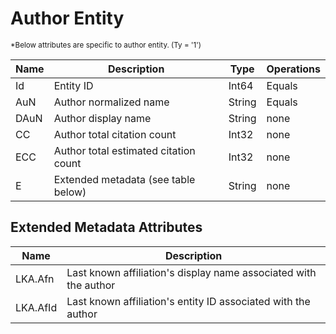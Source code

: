 <!-- 
NavPath: Academic Knowledge API/Knowledge Exploration/Entity Attributes
LinkLabel: Author Entity
Url: Academic-Knowledge-API/documentation/KnowledgeExploration/EntityAttributes/AuthorEntity
Weight: 680
-->

# Author Entity
<sub>
*Below attributes are specific to author entity. (Ty = '1')
</sub>

Name	|Description							|Type       | Operations
------- | ------------------------------------- | --------- | ----------------------------
Id		|Entity ID								|Int64		|Equals
AuN		|Author normalized name					|String		|Equals
DAuN	|Author display name					|String		|none
CC		|Author total citation count			|Int32		|none  
ECC		|Author total estimated citation count	|Int32		|none
E		|Extended metadata (see table below) 	|String 	|none  

## Extended Metadata Attributes ##

Name    | Description               
--------|---------------------------	
LKA.Afn		| Last known affiliation's display name associated with the author  
LKA.AfId		| Last known affiliation's entity ID associated with the author